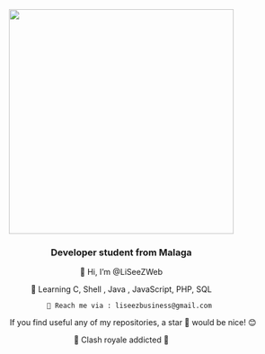 <div id = "header" align = "center" >
    <img src="https://media.giphy.com/media/BRN2Xi0MqnjjO/giphy.gif"  width="400" alt="">
    <h3 align = "center">Developer student from Malaga</h3>
  🔭  Hi, I’m @LiSeeZWeb

📗 Learning C, Shell , Java , JavaScript, PHP, SQL

        💬 Reach me via : liseezbusiness@gmail.com
   If you find useful any of my repositories, a star 🌟 would be nice! 😊

👯 Clash royale addicted 👯
</div>



